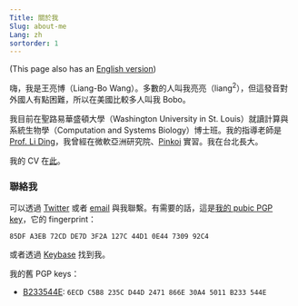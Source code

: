 ```yaml
---
Title: 關於我
Slug: about-me
Lang: zh
sortorder: 1
---
```


(This page also has an [English version](./))

嗨，我是王亮博（Liang-Bo Wang）。多數的人叫我亮亮（liang<sup>2</sup>），但這發音對外國人有點困難，所以在美國比較多人叫我 Bobo。

我目前在聖路易華盛頓大學（Washington University in St. Louis）就讀計算與系統生物學（Computation and Systems Biology）博士班。我的指導老師是 [Prof. Li Ding][dinglab]，我曾經在微軟亞洲研究院、[Pinkoi] 實習。我在台北長大。

我的 CV 在[此](/CV.pdf)。

[dinglab]: http://dinglab.wustl.edu/
[Pinkoi]: http://www.pinkoi.com/


### 聯絡我
可以透過 [Twitter] 或者 [email] 與我聯繫。有需要的話，這是[我的 pubic PGP key](/730992C4.pub.asc)，它的 fingerprint：

```
85DF A3EB 72CD DE7D 3F2A 127C 44D1 0E44 7309 92C4
```

或者透過 [Keybase] 找到我。

[Twitter]: https://twitter.com/ccwang002
[email]: mailto:me+blog@liang2.tw
[Keybase]: https://keybase.io/liang2

我的舊 PGP keys：

- [B233544E](/B233544E.pub.asc): `6ECD C5B8 235C D44D 2471 866E 30A4 5011 B233 544E`